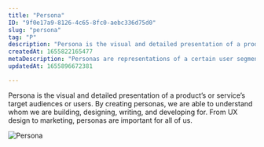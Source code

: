 ```yaml
---
title: "Persona"
ID: "9f0e17a9-8126-4c65-8fc0-aebc336d75d0"
slug: "persona"
tag: "P"
description: "Persona is the visual and detailed presentation of a product’s or service’s target audiences or users. By creating personas, we are able to understand whom we are building, designing, writing, and developing for. From UX design to marketing, personas are important for all of us. "
createdAt: 1655822165477
metaDescription: "Personas are representations of a certain user segment."
updatedAt: 1655896672381

---
```

Persona is the visual and detailed presentation of a product’s or service’s target audiences or users. By creating personas, we are able to understand whom we are building, designing, writing, and developing for. From UX design to marketing, personas are important for all of us. 

![Persona](https://media.giphy.com/media/FUvdCo48nmtP7G4L1R/giphy.gif)